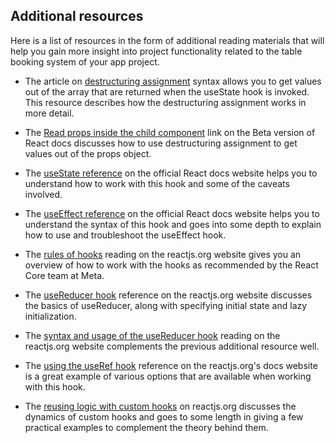 ## Additional resources
Here is a list of resources in the form of additional reading materials that will help you gain more insight into project functionality related to the table booking system of your app project.

- The article on [destructuring assignment](https://developer.mozilla.org/en-US/docs/Web/JavaScript/Reference/Operators/Destructuring_assignment) syntax allows you to get values out of the array that are returned when the useState hook is invoked. This resource describes how the destructuring assignment works in more detail.

- The [Read props inside the child component](https://beta.reactjs.org/learn/passing-props-to-a-component#step-2-read-props-inside-the-child-component) link on the Beta version of React docs discusses how to use destructuring assignment to get values out of the props object.

- The [useState reference](https://beta.reactjs.org/learn/passing-props-to-a-component#step-2-read-props-inside-the-child-component) on the official React docs website helps you to understand how to work with this hook and some of the caveats involved.

- The [useEffect reference](https://beta.reactjs.org/learn/passing-props-to-a-component#step-2-read-props-inside-the-child-component) on the official React docs website helps you to understand the syntax of this hook and goes into some depth to explain how to use and troubleshoot the useEffect hook.

- The [rules of hooks](https://reactjs.org/docs/hooks-rules.html) reading on the reactjs.org website gives you an overview of how to work with the hooks as recommended by the React Core team at Meta.

- The [useReducer hook](https://reactjs.org/docs/hooks-reference.html#usereducer) reference on the reactjs.org website discusses the basics of useReducer, along with specifying initial state and lazy initialization.

- The [syntax and usage of the useReducer hook](https://beta.reactjs.org/apis/react/useReducer#usereducer) reading on the reactjs.org website complements the previous additional resource well.

- The [using the useRef hook](https://beta.reactjs.org/apis/react/useRef#useref) reference on the reactjs.org's docs website is a great example of various options that are available when working with this hook.

- The [reusing logic with custom hooks](https://beta.reactjs.org/learn/passing-props-to-a-component#step-2-read-props-inside-the-child-component) on reactjs.org discusses the dynamics of custom hooks and goes to some length in giving a few practical examples to complement the theory behind them.